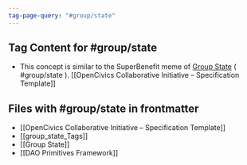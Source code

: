 ```yaml
---
tag-page-query: "#group/state"
---
```

## Tag Content for #group/state
- This concept is similar to the SuperBenefit meme of [Group State](lexicon/Group%20State.md) ( #group/state ). [[OpenCivics Collaborative Initiative – Specification Template]]
## Files with #group/state in frontmatter
- [[OpenCivics Collaborative Initiative – Specification Template]]
- [[group_state_Tags]]
- [[Group State]]
- [[DAO Primitives Framework]]